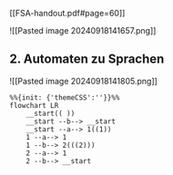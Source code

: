 [[FSA-handout.pdf#page=60]]


![[Pasted image 20240918141657.png]]


## 2. Automaten zu Sprachen

![[Pasted image 20240918141805.png]]


```mermaid
%%{init: {'themeCSS':''}}%%
flowchart LR
	__start(( ))
	__start --b--> __start
	__start --a--> 1((1))
	1 --a--> 1
	1 --b--> 2(((2)))
	2 --a--> 1
	2 --b--> __start

```


